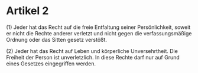 # Artikel 2 

(1) Jeder hat das Recht auf die freie Entfaltung seiner Persönlichkeit, 
soweit er nicht die Rechte anderer verletzt und nicht gegen die 
verfassungsmäßige Ordnung oder das Sitten gesetz verstößt. 

(2) Jeder hat das Recht auf Leben und körperliche Unversehrtheit. Die 
Freiheit der Person ist unverletzlich. In diese Rechte darf nur auf 
Grund eines Gesetzes eingegriffen werden. 
